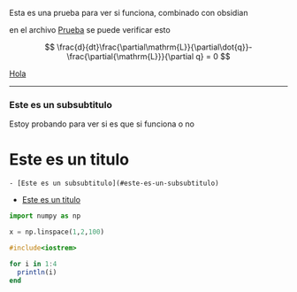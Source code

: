 Esta es una prueba para ver si funciona, combinado con obsidian 


en el archivo [Prueba](Prueba.py)  se puede verificar esto

$$ \frac{d}{dt}\frac{\partial\mathrm{L}}{\partial\dot{q}}-\frac{\partial{\mathrm{L}}}{\partial q}  = 0 $$



[Hola](https://www.google.com)

---- 


### Este es un subsubtitulo

Estoy probando para ver si es que si funciona o no 


# Este es un titulo 

<!--toc:start-->
    - [Este es un subsubtitulo](#este-es-un-subsubtitulo)
- [Este es un titulo](#este-es-un-titulo)
<!--toc:end-->

```python
import numpy as np 

x = np.linspace(1,2,100)
```

```cpp
#include<iostrem>
```

```julia
for i in 1:4
  println(i)
end
```

